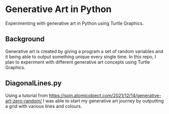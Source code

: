 # Generative Art in Python
Experimenting with generative art in Python using Turtle Graphics.

## Background
Generative art is created by giving a program a set of random variables and it being able to output something unique every single time.
In this repo, I plan to experiment with different generative art concepts using Turtle Graphics.

## DiagonalLines.py
Using a tutorial from https://spin.atomicobject.com/2021/12/14/generative-art-zero-random/ I was able to start my generative art journey by outputting a grid with
various lines and colours.
